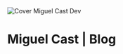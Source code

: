 <img src="https://res.cloudinary.com/dtg6xzrhh/image/upload/f_auto,q_auto/v1602817385/miguelcast.dev/default_uf1jir.png" alt="Cover Miguel Cast Dev" />

# Miguel Cast | Blog
